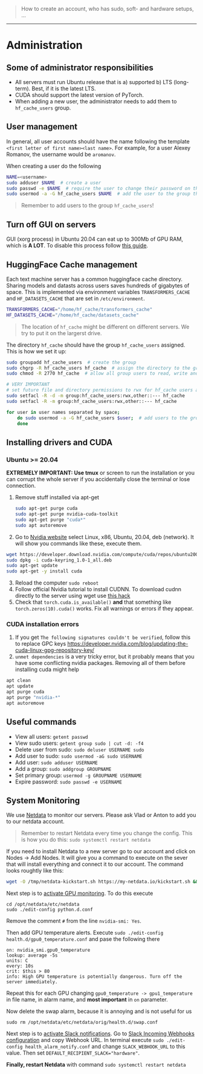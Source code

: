 > How to create an account, who has sudo, soft- and hardware setups, ...
---

# Administration

## Some of administrator responsibilities

* All servers must run Ubuntu release that is a) supported b) LTS (long-term). Best, if it is the latest LTS.
* CUDA should support the latest version of PyTorch.
* When adding a new user, the administrator needs to add them to `hf_cache_users` group.

## User management

In general, all user accounts should have the name following the template `<first letter of first name><last name>`.
For example, for a user Alexey Romanov, the username would be `aromanov`.

When creating a user do the following

```bash
NAME=<username>
sudo adduser $NAME  # create a user
sudo passwd -e $NAME  # require the user to change their password on the first login
sudo usermod -a -G hf_cache_users $NAME  # add the user to the group that has access to the Huggingface cache
```
    
> Remember to add users to the group `hf_cache_users`!

## Turn off GUI on servers

GUI (xorg process) in Ubuntu 20.04 can eat up to 300Mb of GPU RAM, which is **A LOT**. To disable this process follow [this guide](https://askubuntu.com/questions/16371/how-do-i-disable-x-at-boot-time-so-that-the-system-boots-in-text-mode).

## HuggingFace Cache management

Each text machine server has a common huggingface cache directory. Sharing models and datasts across users saves hundreds of gigabytes of space.
This is implemented via environment variables `TRANSFORMERS_CACHE` and `HF_DATASETS_CACHE` that are set in `/etc/environment`.

```bash
TRANSFORMERS_CACHE="/home/hf_cache/transformers_cache"
HF_DATASETS_CACHE="/home/hf_cache/datasets_cache"
```

> The location of `hf_cache` might be different on different servers. We try to put it on the largerst drive.

The directory `hf_cache` should have the group `hf_cache_users` assigned. This is how we set it up:

```bash
sudo groupadd hf_cache_users  # create the group
sudo chgrp -R hf_cache_users hf_cache  # assign the directory to the group
sudo chmod -R 2770 hf_cache  # allow all group users to read, write and execute files in it and restrict other users from acessing

# VERY IMPORTANT
# set future file and directory permissions to rwx for hf_cache users and --- for others
sudo setfacl -R -d -m group:hf_cache_users:rwx,other::--- hf_cache
sudo setfacl -R -m group:hf_cache_users:rwx,other::--- hf_cache

for user in user names separated by space;
    do sudo usermod -a -G hf_cache_users $user;  # add users to the group
    done
```

## Installing drivers and CUDA

### Ubuntu >= 20.04

**EXTREMELY IMPORTANT: Use tmux** or screen to run the installation or you can corrupt the whole server if you accidentally close the terminal or lose connection.

1. Remove stuff installed via apt-get
    ```bash
    sudo apt-get purge cuda
    sudo apt-get purge nvidia-cuda-toolkit
    sudo apt-get purge "cuda*"
    sudo apt autoremove
    ```
2. Go to [Nvidia website](https://developer.nvidia.com/cuda-downloads) select Linux, x86, Ubuntu, 20.04, deb (network). It will show you commands like these, execute them.
```bash
wget https://developer.download.nvidia.com/compute/cuda/repos/ubuntu2004/x86_64/cuda-keyring_1.0-1_all.deb
sudo dpkg -i cuda-keyring_1.0-1_all.deb
sudo apt-get update
sudo apt-get -y install cuda
```
3. Reload the computer `sudo reboot`
4. Follow official Nvidia tutorial to install CUDNN. To download cudnn directly to the server using wget use [this hack](https://stackoverflow.com/questions/31279494/how-to-install-cudnn-from-command-line)
5. Check that `torch.cuda.is_available()` **and** that something like `torch.zeros(10).cuda()` works. Fix all warnings or errors if they appear.

### CUDA installation errors
1. If you get `The following signatures couldn't be verified`, follow this to replace GPC keys https://developer.nvidia.com/blog/updating-the-cuda-linux-gpg-repository-key/
2. `unmet dependencies` is a very tricky error, but it probably means that you have some conflicting nvidia packages. Removing all of them before installing cuda might help
```bash
apt clean
apt update
apt purge cuda
apt purge "nvidia-*"
apt autoremove
```

## Useful commands

* View all users: `getent passwd`
* View sudo users: `getent group sudo | cut -d: -f4`
* Delete user from sudo: `sudo deluser USERNAME sudo`
* Add user to sudo: `sudo usermod -aG sudo USERNAME`
* Add user: `sudo adduser USERNAME`
* Add a group: `sudo addgroup GROUPNAME`
* Set primary group: `usermod -g GROUPNAME USERNAME`
* Expire password: `sudo passwd -e USERNAME`


## System Monitoring
We use [Netdata](https://www.netdata.cloud) to monitor our servers. Please ask Vlad or Anton to add you to our netdata account.

> Remember to restart Netdata every time you change the config. This is how you do this: `sudo systemctl restart netdata`

If you need to install Netdata to a new server go to our account and click on Nodes -> Add Nodes. It will give you a command to execute on the sever that will install everything and connect it to our account. The command looks roughtly like this:

```bash
wget -O /tmp/netdata-kickstart.sh https://my-netdata.io/kickstart.sh && sh /tmp/netdata-kickstart.sh --claim-token OUR_TOKEN_DONT_SHARE_IT --claim-url https://app.netdata.cloud
```

Next step is to [activate GPU monitoring](https://learn.netdata.cloud/docs/agent/collectors/python.d.plugin/nvidia_smi/). To do this execute
```
cd /opt/netdata/etc/netdata
sudo ./edit-config python.d.conf
```

Remove the comment `#` from the line `nvidia-smi: Yes`.

Then add GPU temperature alerts. Execute `sudo ./edit-config health.d/gpu0_temperature.conf` and pase the following there
```alarm: gpu_0_temperature
on: nvidia_smi.gpu0_temperature
lookup: average -5s
units: C
every: 10s
crit: $this > 80
info: High GPU temperature is potentially dangerous. Turn off the server immediately.
```

Repeat this for each GPU changing `gpu0_temperature -> gpu1_temperature` in file name, in alarm name, and **most important** in `on` parameter.

Now delete the swap alarm, because it is annoying and is not useful for us

```
sudo rm /opt/netdata/etc/netdata/orig/health.d/swap.conf
```

Next step is to [activate Slack notifications](https://learn.netdata.cloud/docs/agent/health/notifications/slack). Go to [Slack Incoming Webhooks configuration](https://text-machine-test.slack.com/services/B046A6A11C2) and copy Webhook URL. In terminal execute `sudo ./edit-config health_alarm_notify.conf` and change `SLACK_WEBHOOK_URL` to this value. Then set `DEFAULT_RECIPIENT_SLACK="hardware"`.

**Finally, restart Netdata** with command `sudo systemctl restart netdata`
